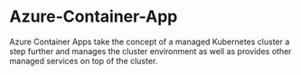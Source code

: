 # Azure-Container-App
Azure Container Apps take the concept of a managed Kubernetes cluster a step further and manages the cluster environment as well as provides other managed services on top of the cluster.
